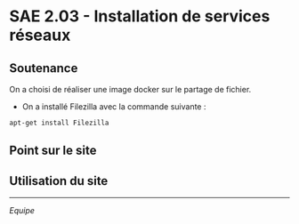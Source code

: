 # SAE 2.03 - 	Installation de services réseaux

## Soutenance

On a choisi de réaliser une image docker sur le partage de fichier.

* On a installé Filezilla avec la commande suivante :

```bash
apt-get install Filezilla
```

## Point sur le site

## Utilisation du site

---

*Equipe*
